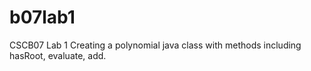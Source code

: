# b07lab1
CSCB07 Lab 1
Creating a polynomial java class with methods including hasRoot, evaluate, add.
